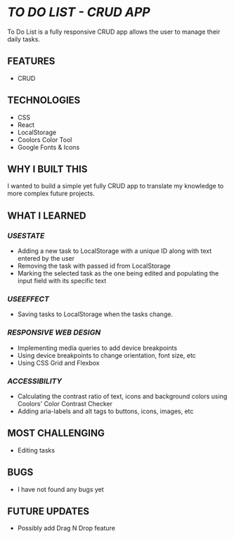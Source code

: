 # _TO DO LIST - CRUD APP_

To Do List is a fully responsive CRUD app allows the user to manage their daily tasks.

## FEATURES

- CRUD

## TECHNOLOGIES

- CSS
- React
- LocalStorage
- Coolors Color Tool
- Google Fonts & Icons


## WHY I BUILT THIS

I wanted to build a simple yet fully CRUD app to translate my knowledge to more complex future projects. 

## WHAT I LEARNED

### _USESTATE_

- Adding a new task to LocalStorage with a unique ID along with text entered by the user
- Removing the task with passed id from LocalStorage
- Marking the selected task as the one being edited and populating the input field with its specific text

### _USEEFFECT_

- Saving tasks to LocalStorage when the tasks change.

### _RESPONSIVE WEB DESIGN_

- Implementing media queries to add device breakpoints
- Using device breakpoints to change orientation, font size, etc
- Using CSS Grid and Flexbox

### _ACCESSIBILITY_

- Calculating the contrast ratio of text, icons and background colors using Coolors' Color Contrast Checker
- Adding aria-labels and alt tags to buttons, icons, images, etc

## MOST CHALLENGING

- Editing tasks

## BUGS

- I have not found any bugs yet

## FUTURE UPDATES

- Possibly add Drag N Drop feature
